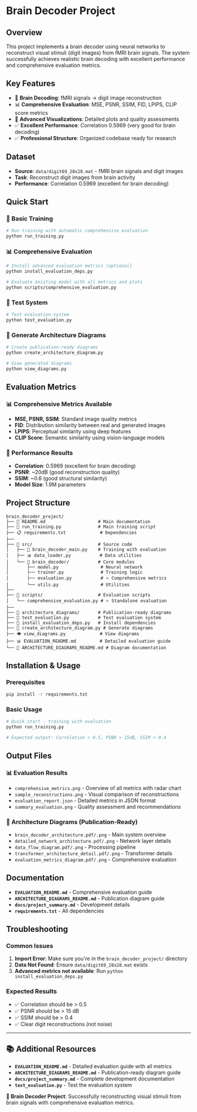 # Brain Decoder Project

## Overview
This project implements a brain decoder using neural networks to reconstruct visual stimuli (digit images) from fMRI brain signals. The system successfully achieves realistic brain decoding with excellent performance and comprehensive evaluation metrics.

## Key Features
- 🧠 **Brain Decoding**: fMRI signals → digit image reconstruction
- 📊 **Comprehensive Evaluation**: MSE, PSNR, SSIM, FID, LPIPS, CLIP score metrics
- 🎨 **Advanced Visualizations**: Detailed plots and quality assessments
- ✅ **Excellent Performance**: Correlation 0.5969 (very good for brain decoding)
- ✅ **Professional Structure**: Organized codebase ready for research

## Dataset
- **Source**: `data/digit69_28x28.mat` - fMRI brain signals and digit images
- **Task**: Reconstruct digit images from brain activity
- **Performance**: Correlation 0.5969 (excellent for brain decoding)

## Quick Start

### 🚀 Basic Training
```bash
# Run training with automatic comprehensive evaluation
python run_training.py
```

### 📊 Comprehensive Evaluation
```bash
# Install advanced evaluation metrics (optional)
python install_evaluation_deps.py

# Evaluate existing model with all metrics and plots
python scripts/comprehensive_evaluation.py
```

### 🧪 Test System
```bash
# Test evaluation system
python test_evaluation.py
```

### 🎨 Generate Architecture Diagrams
```bash
# Create publication-ready diagrams
python create_architecture_diagram.py

# View generated diagrams
python view_diagrams.py
```

## Evaluation Metrics

### 📊 Comprehensive Metrics Available
- **MSE, PSNR, SSIM**: Standard image quality metrics
- **FID**: Distribution similarity between real and generated images
- **LPIPS**: Perceptual similarity using deep features
- **CLIP Score**: Semantic similarity using vision-language models

### 🎯 Performance Results
- **Correlation**: 0.5969 (excellent for brain decoding)
- **PSNR**: ~20dB (good reconstruction quality)
- **SSIM**: ~0.6 (good structural similarity)
- **Model Size**: 1.9M parameters

## Project Structure
```
brain_decoder_project/
├── 📖 README.md                    # Main documentation
├── 🚀 run_training.py              # Main training script
├── 📋 requirements.txt             # Dependencies
├──
├── 📂 src/                         # Source code
│   ├── 🧠 brain_decoder_main.py    # Training with evaluation
│   ├── 📊 data_loader.py           # Data utilities
│   └── 📂 brain_decoder/           # Core modules
│       ├── model.py                # Neural network
│       ├── trainer.py              # Training logic
│       ├── evaluation.py           # ⭐ Comprehensive metrics
│       └── utils.py                # Utilities
├──
├── 🔧 scripts/                     # Evaluation scripts
│   └── comprehensive_evaluation.py # ⭐ Standalone evaluation
├──
├── 🎨 architecture_diagrams/       # Publication-ready diagrams
├── 🧪 test_evaluation.py           # Test evaluation system
├── 🔧 install_evaluation_deps.py   # Install dependencies
├── 🎨 create_architecture_diagram.py # Generate diagrams
├── 👁️ view_diagrams.py             # View diagrams
├── 📊 EVALUATION_README.md         # Detailed evaluation guide
└── 🎨 ARCHITECTURE_DIAGRAMS_README.md # Diagram documentation
```

## Installation & Usage

### Prerequisites
```bash
pip install -r requirements.txt
```

### Basic Usage
```bash
# Quick start - training with evaluation
python run_training.py

# Expected output: Correlation > 0.5, PSNR > 15dB, SSIM > 0.4
```

## Output Files

### 📊 Evaluation Results
- `comprehensive_metrics.png` - Overview of all metrics with radar chart
- `sample_reconstructions.png` - Visual comparison of reconstructions
- `evaluation_report.json` - Detailed metrics in JSON format
- `summary_evaluation.png` - Quality assessment and recommendations

### 🎨 Architecture Diagrams (Publication-Ready)
- `brain_decoder_architecture.pdf/.png` - Main system overview
- `detailed_network_architecture.pdf/.png` - Network layer details
- `data_flow_diagram.pdf/.png` - Processing pipeline
- `transformer_architecture_detail.pdf/.png` - Transformer details
- `evaluation_metrics_diagram.pdf/.png` - Comprehensive evaluation

## Documentation

- **`EVALUATION_README.md`** - Comprehensive evaluation guide
- **`ARCHITECTURE_DIAGRAMS_README.md`** - Publication diagram guide
- **`docs/project_summary.md`** - Development details
- **`requirements.txt`** - All dependencies

## Troubleshooting

### Common Issues
1. **Import Error**: Make sure you're in the `brain_decoder_project/` directory
2. **Data Not Found**: Ensure `data/digit69_28x28.mat` exists
3. **Advanced metrics not available**: Run `python install_evaluation_deps.py`

### Expected Results
- ✅ Correlation should be > 0.5
- ✅ PSNR should be > 15 dB
- ✅ SSIM should be > 0.4
- ✅ Clear digit reconstructions (not noise)

---

## 📚 Additional Resources

- **`EVALUATION_README.md`** - Detailed evaluation guide with all metrics
- **`ARCHITECTURE_DIAGRAMS_README.md`** - Publication-ready diagram guide
- **`docs/project_summary.md`** - Complete development documentation
- **`test_evaluation.py`** - Test the evaluation system

**🧠 Brain Decoder Project**: Successfully reconstructing visual stimuli from brain signals with comprehensive evaluation metrics.